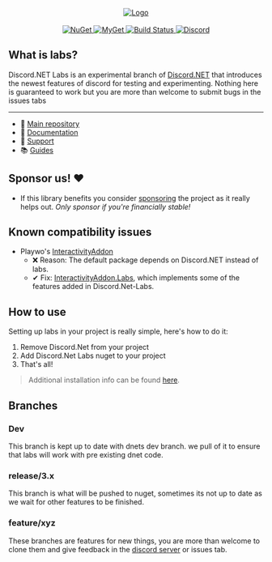 <p align="center">
  <a href="https://labs.discordnet.dev/" title="Click to visit the documentation!">
    <img src="https://raw.githubusercontent.com/Discord-Net-Labs/Discord.Net-Labs/release/3.x/docs/marketing/logo/SVG/Combinationmark%20White%20Border.svg" alt="Logo">
  </a>
    <br />
    <br />
  <a href="https://www.nuget.org/packages/Discord.Net.Labs/">
    <img src="https://img.shields.io/nuget/vpre/Discord.Net.Labs.svg?maxAge=2592000?style=plastic" alt="NuGet">
  </a>
  <a href="https://www.myget.org/feed/Packages/discord-net-labs">
    <img src="https://img.shields.io/myget/discord-net-labs/vpre/Discord.Net.Labs.svg" alt="MyGet">
  </a>
  <a href="https://dev.azure.com/Discord-Net-Labs/Discord-Net-Labs/_build/latest?definitionId=1&amp;branchName=release%2F3.x">
    <img src="https://dev.azure.com/Discord-Net-Labs/Discord-Net-Labs/_apis/build/status/Discord-Net-Labs.Discord.Net-Labs?branchName=release%2F3.x" alt="Build Status">
  </a>
  <a href="https://discord.com/invite/dnet">
    <img src="https://discord.com/api/guilds/848176216011046962/widget.png" alt="Discord">
  </a>
</p>

## What is labs?

Discord.NET Labs is an experimental branch of [Discord.NET](https://github.com/discord-net/Discord.Net) that introduces the newest features of discord for testing and experimenting.
Nothing here is guaranteed to work but you are more than welcome to submit bugs in the issues tabs

----

- 📢 [Main repository](https://github.com/discord-net/Discord.Net)
- 📄 [Documentation](https://labs.discordnet.dev)
- 🔗 [Support](https://discord.com/invite/dnet)
- 📚 [Guides](https://discord-net-labs.com/guides/introduction/intro.html)

## Sponsor us! ❤
- If this library benefits you consider [sponsoring](https://github.com/sponsors/quinchs) the project as it really helps out. *Only sponsor if you're financially stable!*

## Known compatibility issues

- Playwo's [InteractivityAddon](https://www.nuget.org/packages/Discord.InteractivityAddon)
  * ❌ Reason: The default package depends on Discord.NET instead of labs.
  * ✔ Fix: [InteractivityAddon.Labs](https://www.nuget.org/packages/Discord.InteractivityAddon.Labs), which implements some of the features added in Discord.Net-Labs.

## How to use

Setting up labs in your project is really simple, here's how to do it:
1) Remove Discord.Net from your project
2) Add Discord.Net Labs nuget to your project
3) That's all!

> Additional installation info can be found [here](https://labs.discordnet.dev/guides/getting_started/labs.html).

## Branches

### Dev
This branch is kept up to date with dnets dev branch. we pull of it to ensure that labs will work with pre existing dnet code.

### release/3.x
This branch is what will be pushed to nuget, sometimes its not up to date as we wait for other features to be finished.

### feature/xyz
These branches are features for new things, you are more than welcome to clone them and give feedback in the [discord server](https://discord.com/invite/dnet) or issues tab.
